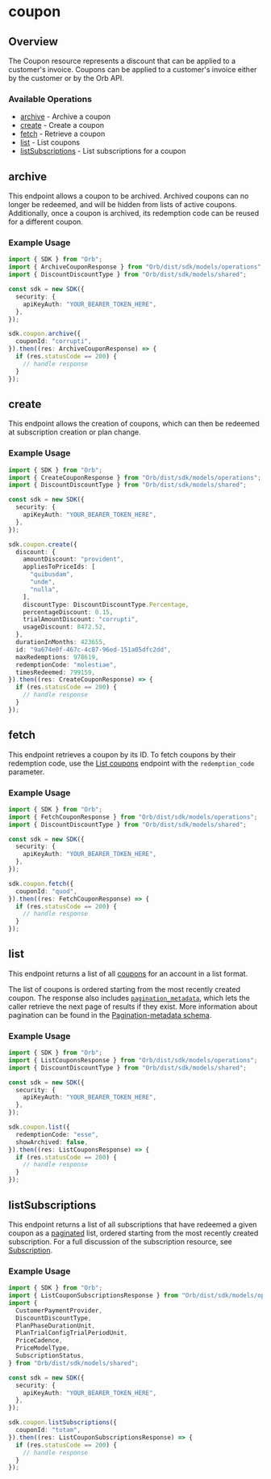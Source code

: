# coupon

## Overview

The Coupon resource represents a discount that can be applied to a customer's invoice. Coupons can be applied to a customer's invoice either by the customer or by the Orb API.

### Available Operations

* [archive](#archive) - Archive a coupon
* [create](#create) - Create a coupon
* [fetch](#fetch) - Retrieve a coupon
* [list](#list) - List coupons
* [listSubscriptions](#listsubscriptions) - List subscriptions for a coupon

## archive

This endpoint allows a coupon to be archived. Archived coupons can no longer be redeemed, and will be hidden from lists of active coupons. Additionally, once a coupon is archived, its redemption code can be reused for a different coupon.

### Example Usage

```typescript
import { SDK } from "Orb";
import { ArchiveCouponResponse } from "Orb/dist/sdk/models/operations";
import { DiscountDiscountType } from "Orb/dist/sdk/models/shared";

const sdk = new SDK({
  security: {
    apiKeyAuth: "YOUR_BEARER_TOKEN_HERE",
  },
});

sdk.coupon.archive({
  couponId: "corrupti",
}).then((res: ArchiveCouponResponse) => {
  if (res.statusCode == 200) {
    // handle response
  }
});
```

## create

This endpoint allows the creation of coupons, which can then be redeemed at subscription creation or plan change.

### Example Usage

```typescript
import { SDK } from "Orb";
import { CreateCouponResponse } from "Orb/dist/sdk/models/operations";
import { DiscountDiscountType } from "Orb/dist/sdk/models/shared";

const sdk = new SDK({
  security: {
    apiKeyAuth: "YOUR_BEARER_TOKEN_HERE",
  },
});

sdk.coupon.create({
  discount: {
    amountDiscount: "provident",
    appliesToPriceIds: [
      "quibusdam",
      "unde",
      "nulla",
    ],
    discountType: DiscountDiscountType.Percentage,
    percentageDiscount: 0.15,
    trialAmountDiscount: "corrupti",
    usageDiscount: 8472.52,
  },
  durationInMonths: 423655,
  id: "9a674e0f-467c-4c87-96ed-151a05dfc2dd",
  maxRedemptions: 978619,
  redemptionCode: "molestiae",
  timesRedeemed: 799159,
}).then((res: CreateCouponResponse) => {
  if (res.statusCode == 200) {
    // handle response
  }
});
```

## fetch

This endpoint retrieves a coupon by its ID. To fetch coupons by their redemption code, use the [List coupons](list-coupons) endpoint with the `redemption_code` parameter.

### Example Usage

```typescript
import { SDK } from "Orb";
import { FetchCouponResponse } from "Orb/dist/sdk/models/operations";
import { DiscountDiscountType } from "Orb/dist/sdk/models/shared";

const sdk = new SDK({
  security: {
    apiKeyAuth: "YOUR_BEARER_TOKEN_HERE",
  },
});

sdk.coupon.fetch({
  couponId: "quod",
}).then((res: FetchCouponResponse) => {
  if (res.statusCode == 200) {
    // handle response
  }
});
```

## list

This endpoint returns a list of all [coupons](../reference/Orb-API.json/components/schemas/Coupon) for an account in a list format. 

The list of coupons is ordered starting from the most recently created coupon. The response also includes [`pagination_metadata`](../api/pagination), which lets the caller retrieve the next page of results if they exist. More information about pagination can be found in the [Pagination-metadata schema](../reference/Orb-API.json/components/schemas/Pagination-metadata).

### Example Usage

```typescript
import { SDK } from "Orb";
import { ListCouponsResponse } from "Orb/dist/sdk/models/operations";
import { DiscountDiscountType } from "Orb/dist/sdk/models/shared";

const sdk = new SDK({
  security: {
    apiKeyAuth: "YOUR_BEARER_TOKEN_HERE",
  },
});

sdk.coupon.list({
  redemptionCode: "esse",
  showArchived: false,
}).then((res: ListCouponsResponse) => {
  if (res.statusCode == 200) {
    // handle response
  }
});
```

## listSubscriptions

This endpoint returns a list of all subscriptions that have redeemed a given coupon as a [paginated](../api/pagination) list, ordered starting from the most recently created subscription. For a full discussion of the subscription resource, see [Subscription](../reference/Orb-API.json/components/schemas/Subscription).

### Example Usage

```typescript
import { SDK } from "Orb";
import { ListCouponSubscriptionsResponse } from "Orb/dist/sdk/models/operations";
import {
  CustomerPaymentProvider,
  DiscountDiscountType,
  PlanPhaseDurationUnit,
  PlanTrialConfigTrialPeriodUnit,
  PriceCadence,
  PriceModelType,
  SubscriptionStatus,
} from "Orb/dist/sdk/models/shared";

const sdk = new SDK({
  security: {
    apiKeyAuth: "YOUR_BEARER_TOKEN_HERE",
  },
});

sdk.coupon.listSubscriptions({
  couponId: "totam",
}).then((res: ListCouponSubscriptionsResponse) => {
  if (res.statusCode == 200) {
    // handle response
  }
});
```
